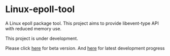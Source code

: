 # Linux-epoll-tool

A Linux epoll package tool. This project aims to provide libevent-type API with reduced memory use.

This project is under development. 

Please click [here](https://github.com/Andrew-M-C/AMCEpoll/tree/beta) for beta version.
And [here](https://github.com/Andrew-M-C/AMCEpoll/tree/develop) for latest development progress


